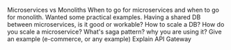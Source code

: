 Microservices vs Monoliths
When to go for microservices and when to go for monolith. Wanted some practical examples.
Having a shared DB between microservices, is it good or workable?
How to scale a DB?
How do you scale a microservice?
What's saga pattern? why you are using it? Give an example (e-commerce, or any example)
Explain API Gateway
